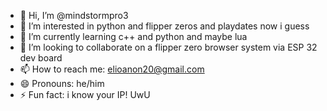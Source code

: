 - 👋 Hi, I’m @mindstormpro3
- 👀 I’m interested in python and flipper zeros and playdates now i guess
- 🌱 I’m currently learning c++ and python and maybe lua
- 💞️ I’m looking to collaborate on a flipper zero browser system via ESP 32 dev board
- 📫 How to reach me: elioanon20@gmail.com
- 😄 Pronouns: he/him
- ⚡ Fun fact: i know your IP! UwU

<!---
mindstormpro3/mindstormpro3 is a ✨ special ✨ repository because its `README.md` (this file) appears on your GitHub profile.
You can click the Preview link to take a look at your changes.
--->
